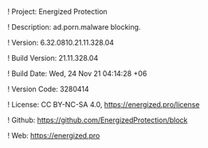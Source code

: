 ! Project: Energized Protection

! Description: ad.porn.malware blocking.

! Version: 6.32.0810.21.11.328.04

! Build Version: 21.11.328.04

! Build Date: Wed, 24 Nov 21 04:14:28 +06

! Version Code: 3280414

! License: CC BY-NC-SA 4.0, https://energized.pro/license

! Github: https://github.com/EnergizedProtection/block

! Web: https://energized.pro

